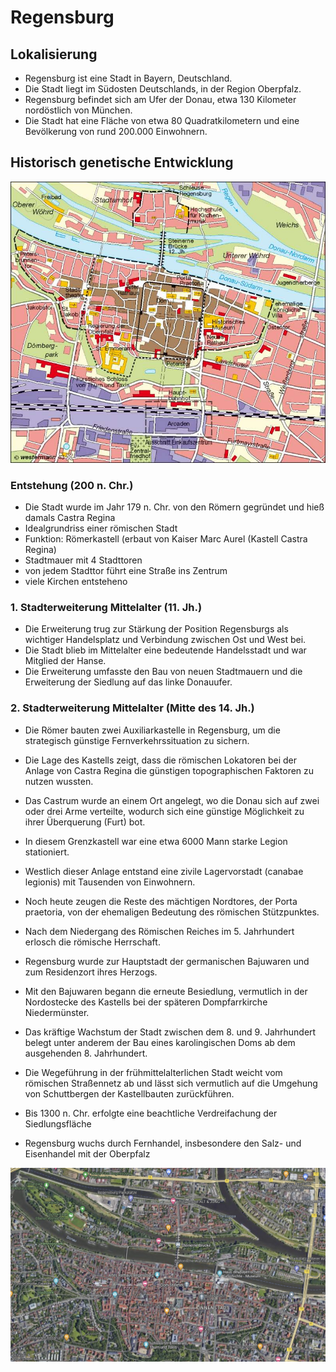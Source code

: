 # Regensburg

## Lokalisierung

- Regensburg ist eine Stadt in Bayern, Deutschland.
- Die Stadt liegt im Südosten Deutschlands, in der Region Oberpfalz.
- Regensburg befindet sich am Ufer der Donau, etwa 130 Kilometer nordöstlich von München.
- Die Stadt hat eine Fläche von etwa 80 Quadratkilometern und eine Bevölkerung von rund 200.000 Einwohnern.

## Historisch genetische Entwicklung

![Untitled](Regensburg/Untitled.png)

### Entstehung (200 n. Chr.)

- Die Stadt wurde im Jahr 179 n. Chr. von den Römern gegründet und hieß damals Castra Regina
- Idealgrundriss einer römischen Stadt
- Funktion: Römerkastell (erbaut von Kaiser Marc Aurel (Kastell Castra Regina)
- Stadtmauer mit 4 Stadttoren
- von jedem Stadttor führt eine Straße ins Zentrum
- viele Kirchen entsteheno

### 1. Stadterweiterung Mittelalter (11. Jh.)

- Die Erweiterung trug zur Stärkung der Position Regensburgs als wichtiger Handelsplatz und Verbindung zwischen Ost und West bei.
- Die Stadt blieb im Mittelalter eine bedeutende Handelsstadt und war Mitglied der Hanse.
- Die Erweiterung umfasste den Bau von neuen Stadtmauern und die Erweiterung der Siedlung auf das linke Donauufer.

### 2. Stadterweiterung Mittelalter (Mitte des 14. Jh.)

- Die Römer bauten zwei Auxiliarkastelle in Regensburg, um die strategisch günstige Fernverkehrssituation zu sichern.
- Die Lage des Kastells zeigt, dass die römischen Lokatoren bei der Anlage von Castra Regina die günstigen topographischen Faktoren zu nutzen wussten.
- Das Castrum wurde an einem Ort angelegt, wo die Donau sich auf zwei oder drei Arme verteilte, wodurch sich eine günstige Möglichkeit zu ihrer Überquerung (Furt) bot.
- In diesem Grenzkastell war eine etwa 6000 Mann starke Legion stationiert.
- Westlich dieser Anlage entstand eine zivile Lagervorstadt (canabae legionis) mit Tausenden von Einwohnern.
- Noch heute zeugen die Reste des mächtigen Nordtores, der Porta praetoria, von der ehemaligen Bedeutung des römischen Stützpunktes.

- Nach dem Niedergang des Römischen Reiches im 5. Jahrhundert erlosch die römische Herrschaft.
- Regensburg wurde zur Hauptstadt der germanischen Bajuwaren und zum Residenzort ihres Herzogs.
- Mit den Bajuwaren begann die erneute Besiedlung, vermutlich in der Nordostecke des Kastells bei der späteren Dompfarrkirche Niedermünster.
- Das kräftige Wachstum der Stadt zwischen dem 8. und 9. Jahrhundert belegt unter anderem der Bau eines karolingischen Doms ab dem ausgehenden 8. Jahrhundert.
- Die Wegeführung in der frühmittelalterlichen Stadt weicht vom römischen Straßennetz ab und lässt sich vermutlich auf die Umgehung von Schuttbergen der Kastellbauten zurückführen.

- Bis 1300 n. Chr. erfolgte eine beachtliche Verdreifachung der Siedlungsfläche
- Regensburg wuchs durch Fernhandel, insbesondere den Salz- und Eisenhandel mit der Oberpfalz

![Untitled](Regensburg/Untitled%201.png)